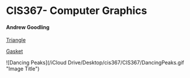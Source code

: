 # CIS367- Computer Graphics

#### **Andrew Goodling**

[Triangle](IN-class-triangle.html)

[Gasket](sier.html)







![Dancing Peaks](/iCloud Drive/Desktop/cis367/CIS367/DancingPeaks.gif "Image Title")


